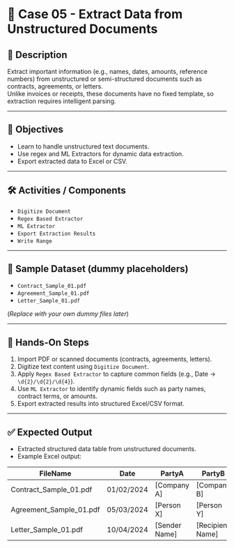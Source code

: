 # 📂 Case 05 - Extract Data from Unstructured Documents

## 📄 Description
Extract important information (e.g., names, dates, amounts, reference numbers) from unstructured or semi-structured documents such as contracts, agreements, or letters.  
Unlike invoices or receipts, these documents have no fixed template, so extraction requires intelligent parsing.

---

## 🎯 Objectives
- Learn to handle unstructured text documents.  
- Use regex and ML Extractors for dynamic data extraction.  
- Export extracted data to Excel or CSV.  

---

## 🛠️ Activities / Components
- `Digitize Document`  
- `Regex Based Extractor`  
- `ML Extractor`  
- `Export Extraction Results`  
- `Write Range`  

---

## 📂 Sample Dataset (dummy placeholders)
- `Contract_Sample_01.pdf`  
- `Agreement_Sample_01.pdf`  
- `Letter_Sample_01.pdf`  

(*Replace with your own dummy files later*)

---

## 🚀 Hands-On Steps
1. Import PDF or scanned documents (contracts, agreements, letters).  
2. Digitize text content using `Digitize Document`.  
3. Apply `Regex Based Extractor` to capture common fields (e.g., Date → `\d{2}/\d{2}/\d{4}`).  
4. Use `ML Extractor` to identify dynamic fields such as party names, contract terms, or amounts.  
5. Export extracted results into structured Excel/CSV format.  

---

## ✅ Expected Output
- Extracted structured data table from unstructured documents.  
- Example Excel output:

| FileName              | Date       | PartyA          | PartyB          | Amount   |
|------------------------|------------|-----------------|-----------------|----------|
| Contract_Sample_01.pdf | 01/02/2024 | [Company A]     | [Company B]     | 10,000   |
| Agreement_Sample_01.pdf| 05/03/2024 | [Person X]      | [Person Y]      | N/A      |
| Letter_Sample_01.pdf   | 10/04/2024 | [Sender Name]   | [Recipient Name]| N/A      |
